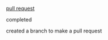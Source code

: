 
[pull request](https://github.com/aliwalid96/madlib-cli/pull/2)

completed 

created a branch to make a pull request 
